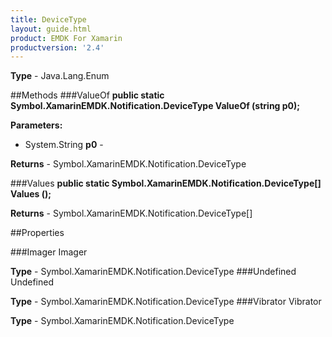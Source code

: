 ```yaml
---
title: DeviceType
layout: guide.html 
product: EMDK For Xamarin 
productversion: '2.4' 
---
```


    

**Type** - Java.Lang.Enum

##Methods
###ValueOf
**public static Symbol.XamarinEMDK.Notification.DeviceType ValueOf (string p0);**


        

**Parameters:** 

* System.String **p0** - 
        

**Returns** - Symbol.XamarinEMDK.Notification.DeviceType

###Values
**public static Symbol.XamarinEMDK.Notification.DeviceType[] Values ();**


        


**Returns** - Symbol.XamarinEMDK.Notification.DeviceType[]

##Properties

###Imager
Imager

**Type** - Symbol.XamarinEMDK.Notification.DeviceType
###Undefined
Undefined

**Type** - Symbol.XamarinEMDK.Notification.DeviceType
###Vibrator
Vibrator

**Type** - Symbol.XamarinEMDK.Notification.DeviceType


